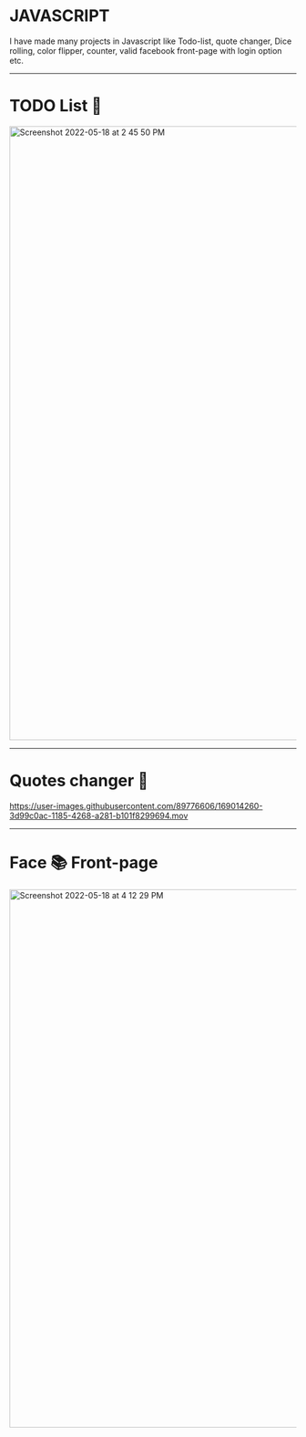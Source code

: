 # JAVASCRIPT
I have made many projects in Javascript like Todo-list, quote changer, Dice rolling, color flipper, counter, valid facebook front-page with login option etc.
<hr>

# TODO List 📝


<img width="1078" alt="Screenshot 2022-05-18 at 2 45 50 PM" src="https://user-images.githubusercontent.com/89776606/169004903-eb9c79f3-7c65-48b9-9465-46d6fc98dcaf.png">
<hr>

# Quotes changer 🔖

https://user-images.githubusercontent.com/89776606/169014260-3d99c0ac-1185-4268-a281-b101f8299694.mov
<hr>

# Face 📚  Front-page 



<img width="945" alt="Screenshot 2022-05-18 at 4 12 29 PM" src="https://user-images.githubusercontent.com/89776606/169021294-d1dc2d48-6671-4fa6-92a5-bd3520c2140e.png">



